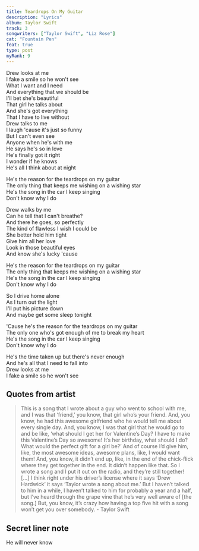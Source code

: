 ```yaml
---
title: Teardrops On My Guitar
description: "Lyrics"
album: Taylor Swift
track: 3
songwriters: ["Taylor Swift", "Liz Rose"]
cat: "Fountain Pen"
feat: true
type: post
myRank: 9
---
```


<p className="verse-one">
Drew looks at me <br />
I fake a smile so he won't see <br />
What I want and I need <br />
And everything that we should be <br />
I'll bet she's beautiful <br />
That girl he talks about <br />
And she's got everything <br />
That I have to live without <br />
Drew talks to me <br />
I laugh 'cause it's just so funny <br />
But I can't even see <br />
Anyone when he's with me <br />
He says he's so in love <br />
He's finally got it right <br />
I wonder if he knows <br />
He's all I think about at night <br />
</p>
<p className="chorus">
He's the reason for the teardrops on my guitar <br />
The only thing that keeps me wishing on a wishing star <br />
He's the song in the car I keep singing <br />
Don't know why I do <br />
</p>
<p className="verse-two">
Drew walks by me <br />
Can he tell that I can't breathe? <br />
And there he goes, so perfectly <br />
The kind of flawless I wish I could be <br />
She better hold him tight <br />
Give him all her love <br />
Look in those beautiful eyes <br />
And know she's lucky 'cause <br />
</p>
<p className="chorus">
He's the reason for the teardrops on my guitar <br />
The only thing that keeps me wishing on a wishing star <br />
He's the song in the car I keep singing <br />
Don't know why I do <br />
</p>
<p className="bridge">
So I drive home alone <br />
As I turn out the light <br />
I'll put his picture down <br />
And maybe get some sleep tonight <br />
</p>
<p className="chorus">
'Cause he's the reason for the teardrops on my guitar <br />
The only one who's got enough of me to break my heart <br />
He's the song in the car I keep singing <br />
Don't know why I do <br />
</p>
<p className="outro">
He's the time taken up but there's never enough <br />
And he's all that I need to fall into <br />
Drew looks at me <br />
I fake a smile so he won't see <br />
</p>

## Quotes from artist

<blockquote>
This is a song that I wrote about a guy who went to school with me, and I was that ‘friend,’ you know, that girl who’s your friend. And, you know, he had this awesome girlfriend who he would tell me about every single day. And, you know, I was that girl that he would go to and be like, ‘what should I get her for Valentine’s Day? I have to make this Valentine’s Day so awesome! It’s her birthday, what should I do? What would the perfect gift for a girl be?’ And of course I’d give him, like, the most awesome ideas, awesome plans, like, I would want them! And, you know, it didn’t end up, like, in the end of the chick-flick where they get together in the end. It didn’t happen like that. So I wrote a song and I put it out on the radio, and they’re still together! […] I think right under his driver’s license where it says ‘Drew Hardwick’ it says ‘Taylor wrote a song about me.’ But I haven’t talked to him in a while, I haven’t talked to him for probably a year and a half, but I’ve heard through the grape vine that he’s very well aware of [the song.] But, you know, it’s crazy how having a top five hit with a song won’t get you over somebody. - Taylor Swift
</blockquote>

## Secret liner note

He will never know
